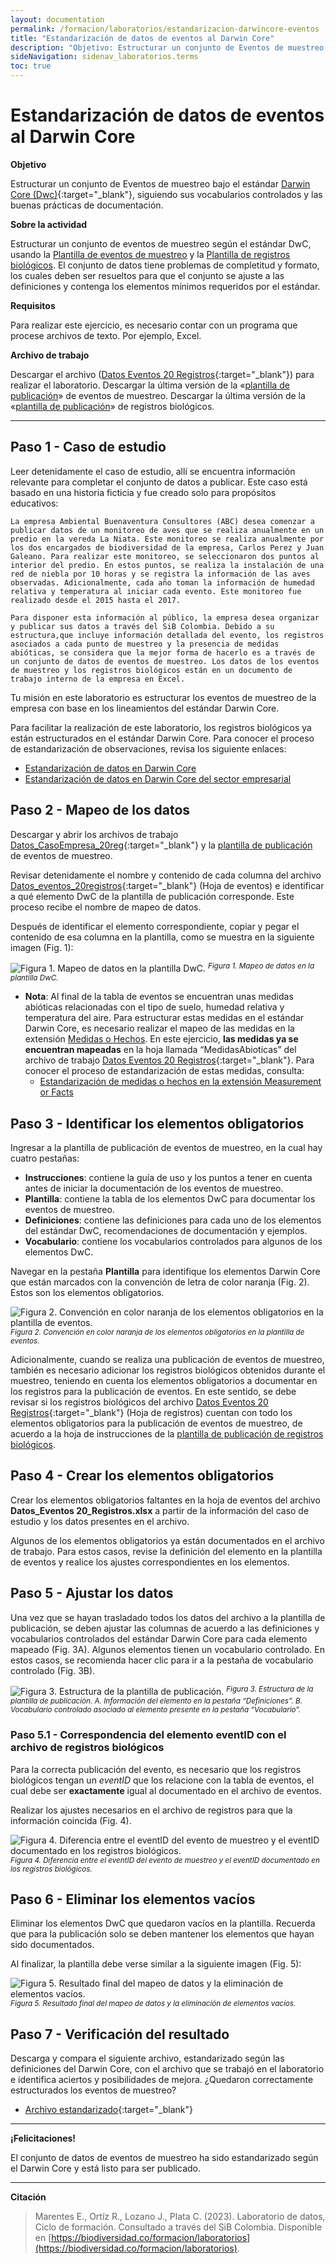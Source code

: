 ```yaml
---
layout: documentation
permalink: /formacion/laboratorios/estandarizacion-darwincore-eventos
title: "Estandarización de datos de eventos al Darwin Core"
description: "Objetivo: Estructurar un conjunto de Eventos de muestreo bajo el estándar Darwin Core (Dwc), siguiendo sus vocabularios controlados y las buenas prácticas de documentación."
sideNavigation: sidenav_laboratorios.terms
toc: true
---
```


# Estandarización de datos de eventos al Darwin Core

**Objetivo**

Estructurar un conjunto de Eventos de muestreo bajo el estándar [Darwin Core (Dwc)](https://dwc.tdwg.org/terms/){:target="_blank"}, siguiendo sus vocabularios controlados y las buenas prácticas de documentación.


**Sobre la actividad**

Estructurar un conjunto de eventos de muestreo según el estándar DwC, usando la [Plantilla de eventos de muestreo](https://biodiversidad.co/recursos/plantillas-dwc/#eventos-de-muestreo) y la [Plantilla de registros biológicos](https://biodiversidad.co/recursos/plantillas-dwc/#registros-biol%C3%B3gicos). El conjunto de datos tiene problemas de completitud y formato, los cuales deben ser resueltos para que el conjunto se ajuste a las definiciones y contenga los elementos mínimos requeridos por el estándar.

**Requisitos** 

Para realizar este ejercicio, es necesario contar con un programa que procese archivos de texto. Por ejemplo, Excel.

**Archivo de trabajo**

Descargar el archivo ([Datos Eventos 20 Registros](https://docs.google.com/spreadsheets/d/1Z09ilRuLsnQZO93Fm7aBUeslaDXfoI07/edit?usp=sharing&ouid=115826178704209548021&rtpof=true&sd=true){:target="_blank"}) para realizar el laboratorio.
Descargar la última versión de la «[plantilla de publicación](https://biodiversidad.co/recursos/plantillas-dwc/#eventos-de-muestreo)» de eventos de muestreo.
Descargar la última versión de la «[plantilla de publicación](https://biodiversidad.co/recursos/plantillas-dwc/#registros-biol%C3%B3gicos)» de registros biológicos.


--------

## Paso 1 - Caso de estudio 

Leer detenidamente el caso de estudio, allí se encuentra información relevante para completar el conjunto de datos a publicar. Este caso está basado en una historia ficticia y fue creado solo para propósitos educativos:

```
La empresa Ambiental Buenaventura Consultores (ABC) desea comenzar a publicar datos de un monitoreo de aves que se realiza anualmente en un predio en la vereda La Niata. Este monitoreo se realiza anualmente por los dos encargados de biodiversidad de la empresa, Carlos Perez y Juan Galeano. Para realizar este monitoreo, se seleccionaron dos puntos al interior del predio. En estos puntos, se realiza la instalación de una red de niebla por 10 horas y se registra la información de las aves observadas. Adicionalmente, cada año toman la información de humedad relativa y temperatura al iniciar cada evento. Este monitoreo fue realizado desde el 2015 hasta el 2017.

Para disponer esta información al público, la empresa desea organizar y publicar sus datos a través del SiB Colombia. Debido a su estructura,que incluye información detallada del evento, los registros asociados a cada punto de muestreo y la presencia de medidas abióticas, se considera que la mejor forma de hacerlo es a través de un conjunto de datos de eventos de muestreo. Los datos de los eventos de muestreo y los registros biológicos están en un documento de trabajo interno de la empresa en Excel.
```

Tu misión en este laboratorio es estructurar los eventos de muestreo de la empresa con base en los lineamientos del estándar Darwin Core.

Para facilitar la realización de este laboratorio, los registros biológicos ya están estructurados en el estándar Darwin Core. Para conocer el proceso de estandarización de observaciones, revisa los siguiente enlaces:

- [Estandarización de datos en Darwin Core](https://biodiversidad.co/formacion/laboratorios/DWC)
- [Estandarización de datos en Darwin Core del sector empresarial](https://biodiversidad.co/formacion/laboratorios/estandarizacion-darwincore-empresas)

## Paso 2 - Mapeo de los datos 

Descargar y abrir los archivos de trabajo [Datos_CasoEmpresa_20reg](https://docs.google.com/spreadsheets/d/1o5I_5mVrtaKhwNMZRhGVLP2vQY9-wXH1/edit#gid=97635514){:target="_blank"} y la [plantilla de publicación](https://biodiversidad.co/recursos/plantillas-dwc/#eventos-de-muestreo) de eventos de muestreo. 

Revisar  detenidamente el nombre y contenido de cada columna del archivo [Datos_eventos_20registros](https://docs.google.com/spreadsheets/d/1Z09ilRuLsnQZO93Fm7aBUeslaDXfoI07/edit?usp=sharing&ouid=115826178704209548021&rtpof=true&sd=true){:target="_blank"} (Hoja de eventos) e identificar a qué elemento DwC de la plantilla de publicación corresponde. Este proceso recibe el nombre de mapeo de datos. 

Después de identificar el elemento correspondiente, copiar y pegar el contenido de esa columna en la plantilla, como se muestra en la siguiente imagen (Fig. 1):

![Figura 1. Mapeo de datos en la plantilla DwC.](https://raw.githubusercontent.com/gbif/hp-colombian-biodiversity/master/comunidad/formacion/laboratorios/Repositorio_Imagenes/Lab_estandarizacion-darwincore-eventos/Fig1_C3Eventos_Mapeo.png)
<sup>_Figura 1. Mapeo de datos en la plantilla DwC._</sup>

- **Nota**: Al final de la tabla de eventos se encuentran unas medidas abióticas relacionadas con el tipo de suelo, humedad relativa y temperatura del aire. Para estructurar estas medidas en el estándar Darwin Core, es necesario realizar el mapeo de las medidas en la extensión [Medidas o Hechos](https://biodiversidad.co/compartir/estandar-darwin-core/#medidas-o-hechos-extendida). En este ejercicio, **las medidas ya se encuentran mapeadas** en la hoja llamada  “MedidasAbioticas” del archivo de trabajo [Datos Eventos 20 Registros](https://docs.google.com/spreadsheets/d/1Z09ilRuLsnQZO93Fm7aBUeslaDXfoI07/edit?usp=sharing&ouid=115826178704209548021&rtpof=true&sd=true){:target="_blank"}. Para conocer el proceso de estandarización de estas medidas, consulta:
  - [Estandarización de medidas o hechos en la extensión Measurement or Facts](https://biodiversidad.co/formacion/laboratorios/extensiones-dwc-medidas-hechos)

## Paso 3 - Identificar los elementos obligatorios 

Ingresar a la plantilla de publicación de eventos de muestreo, en la cual hay cuatro pestañas:

- **Instrucciones**: contiene la guía de uso y los puntos a tener en cuenta antes de iniciar la documentación de los eventos de muestreo.
- **Plantilla**: contiene la tabla de los elementos DwC para documentar los eventos de muestreo.
- **Definiciones**: contiene las definiciones para cada uno de los elementos del estándar DwC, recomendaciones de documentación y ejemplos.
- **Vocabulario**: contiene los vocabularios controlados para algunos de los elementos DwC.

Navegar en la pestaña **Plantilla** para identifique los elementos Darwin Core que están marcados con la convención de letra de color naranja (Fig. 2). Estos son los elementos obligatorios.

![Figura 2. Convención en color naranja de los elementos obligatorios en la plantilla de eventos.](https://raw.githubusercontent.com/gbif/hp-colombian-biodiversity/master/comunidad/formacion/laboratorios/Repositorio_Imagenes/Lab_estandarizacion-darwincore-eventos/Fig2_C3Eventos_Obligatorios.png)
<sup>_Figura 2. Convención en color naranja de los elementos obligatorios en la plantilla de eventos._</sup>

Adicionalmente, cuando se realiza una publicación de eventos de muestreo, también es necesario adicionar los registros biológicos obtenidos durante el muestreo, teniendo en cuenta los elementos obligatorios a documentar en los registros para la publicación de eventos. En este sentido, se debe revisar si los registros biológicos del archivo  [Datos Eventos 20 Registros](https://docs.google.com/spreadsheets/d/1Z09ilRuLsnQZO93Fm7aBUeslaDXfoI07/edit?usp=sharing&ouid=115826178704209548021&rtpof=true&sd=true){:target="_blank"} (Hoja de registros) cuentan con todo los elementos obligatorios para la publicación de eventos de muestreo, de acuerdo a la hoja de instrucciones de la [plantilla de publicación de registros biológicos](https://biodiversidad.co/recursos/plantillas-dwc/#registros-biol%C3%B3gicos). 

## Paso 4 - Crear los elementos obligatorios 

Crear los elementos obligatorios faltantes en la hoja de eventos del archivo **Datos_Eventos 20_Registros.xlsx** a partir de la información del caso de estudio y los datos presentes en el archivo.
 
Algunos de los elementos obligatorios ya están documentados en el archivo de trabajo. Para estos casos, revise la definición del elemento en la plantilla de eventos y realice los ajustes correspondientes en los elementos.

## Paso 5 - Ajustar los datos  

Una vez que se hayan  trasladado todos los datos del archivo a la plantilla de publicación, se deben ajustar las columnas de acuerdo a las definiciones y vocabularios controlados del estándar Darwin Core para cada elemento mapeado (Fig. 3A). Algunos elementos tienen un vocabulario controlado. En estos casos, se recomienda hacer clic para ir a la pestaña de vocabulario controlado  (Fig. 3B).

![Figura 3. Estructura de la plantilla de publicación.](https://raw.githubusercontent.com/gbif/hp-colombian-biodiversity/master/comunidad/formacion/laboratorios/Repositorio_Imagenes/Lab_estandarizacion-darwincore-eventos/Fig3_C3Eventos_Vocabulario.png)
<sup>_Figura 3. Estructura de la plantilla de publicación. A. Información del elemento en la pestaña “Definiciones”. B. Vocabulario controlado asociado al elemento presente en la pestaña “Vocabulario”._</sup>

### Paso 5.1 - Correspondencia del elemento eventID con el archivo de registros biológicos

Para la correcta publicación del evento, es necesario que  los registros biológicos tengan un _eventID_ que los relacione con la tabla de eventos, el cual debe ser **exactamente** igual al documentado en el archivo de eventos. 

Realizar los ajustes necesarios en el archivo de registros para que la información coincida (Fig. 4).

![Figura 4. Diferencia entre el eventID del evento de muestreo y el eventID documentado en los registros biológicos.](https://raw.githubusercontent.com/gbif/hp-colombian-biodiversity/master/comunidad/formacion/laboratorios/Repositorio_Imagenes/Lab_estandarizacion-darwincore-eventos/Fig4_C3Eventos_Occurrence.png)
<sup>_Figura 4. Diferencia entre el eventID del evento de muestreo y el eventID documentado en los registros biológicos._</sup>

## Paso 6 - Eliminar los elementos vacíos 

Eliminar los elementos DwC que quedaron vacíos en la plantilla. Recuerda que para la publicación solo se deben mantener los elementos que hayan sido documentados.

Al finalizar, la plantilla debe verse similar a la siguiente imagen (Fig. 5):

![Figura 5. Resultado final del mapeo de datos y la eliminación de elementos vacíos.](https://raw.githubusercontent.com/gbif/hp-colombian-biodiversity/master/comunidad/formacion/laboratorios/Repositorio_Imagenes/Lab_estandarizacion-darwincore-eventos/Fig5_C3Eventos_Resultados.png)
<sup>_Figura 5. Resultado final del mapeo de datos y la eliminación de elementos vacíos._</sup>

## Paso 7 - Verificación del resultado

Descarga y compara el siguiente archivo, estandarizado según las definiciones del Darwin Core, con el archivo que se trabajó en el laboratorio e identifica aciertos y posibilidades de mejora. ¿Quedaron correctamente estructurados los eventos de muestreo?

- [Archivo estandarizado](https://docs.google.com/spreadsheets/d/1shjhSdcrs4whaGYtwYgadAwacUXWx1Fq/edit?usp=sharing&ouid=115826178704209548021&rtpof=true&sd=true){:target="_blank"}

****
**¡Felicitaciones!**

El conjunto de datos de eventos de muestreo ha sido estandarizado según el Darwin Core y está listo para ser publicado.

****

**Citación**

> Marentes E., Ortíz R., Lozano J., Plata C. (2023). Laboratorio de datos, Ciclo de formación. Consultado a través del SiB Colombia. Disponible en [https://biodiversidad.co/formacion/laboratorios](https://biodiversidad.co/formacion/laboratorios).
> 
